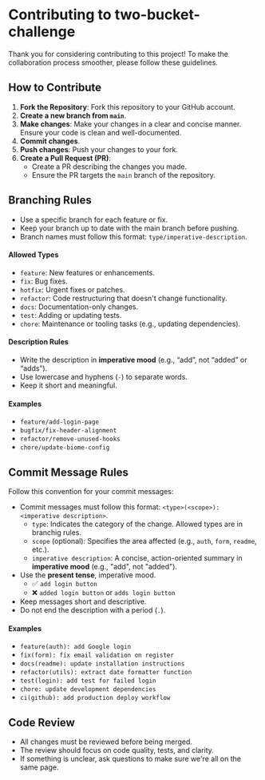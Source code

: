 # Contributing to two-bucket-challenge

Thank you for considering contributing to this project! To make the collaboration process smoother, please follow these guidelines.

## How to Contribute

1. **Fork the Repository**: Fork this repository to your GitHub account.
2. **Create a new branch from `main`**.
3. **Make changes**: Make your changes in a clear and concise manner. Ensure your code is clean and well-documented.
4. **Commit changes**.
5. **Push changes**: Push your changes to your fork.
6. **Create a Pull Request (PR)**: 
   - Create a PR describing the changes you made.
   - Ensure the PR targets the `main` branch of the repository.

## Branching Rules

- Use a specific branch for each feature or fix.
- Keep your branch up to date with the main branch before pushing.
- Branch names must follow this format: `type/imperative-description`.

#### Allowed Types

- `feature`: New features or enhancements.
- `fix`: Bug fixes.
- `hotfix`: Urgent fixes or patches.
- `refactor`: Code restructuring that doesn't change functionality.
- `docs`: Documentation-only changes.
- `test`: Adding or updating tests.
- `chore`: Maintenance or tooling tasks (e.g., updating dependencies).

#### Description Rules

- Write the description in **imperative mood** (e.g., “add”, not “added” or “adds”).
- Use lowercase and hyphens (`-`) to separate words.
- Keep it short and meaningful.

#### Examples

- `feature/add-login-page`
- `bugfix/fix-header-alignment`
- `refactor/remove-unused-hooks`
- `chore/update-biome-config`


## Commit Message Rules

Follow this convention for your commit messages:

- Commit messages must follow this format: `<type>(<scope>): <imperative description>`.
  - `type`: Indicates the category of the change. Allowed types are in branchig rules.
  - `scope` (optional): Specifies the area affected (e.g., `auth`, `form`, `readme`, etc.).
  - `imperative description`: A concise, action-oriented summary in **imperative mood** (e.g., "add", not "added").
- Use the **present tense**, imperative mood.
  - ✅ `add login button`
  - ❌ `added login button` or `adds login button`
- Keep messages short and descriptive.
- Do not end the description with a period (`.`).

#### Examples

- `feature(auth): add Google login`
- `fix(form): fix email validation on register`
- `docs(readme): update installation instructions`
- `refactor(utils): extract date formatter function`
- `test(login): add test for failed login`
- `chore: update development dependencies`
- `ci(github): add production deploy workflow`


## Code Review

- All changes must be reviewed before being merged.
- The review should focus on code quality, tests, and clarity.
- If something is unclear, ask questions to make sure we're all on the same page.
